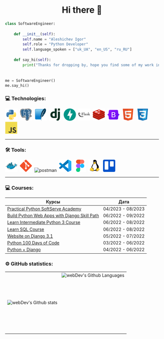 <h1 align="center">Hi there 👋</h1>


```python
class SoftwareEngineer:

    def __init__(self):
        self.name = "Aleshichev Igor"
        self.role = "Python Developer"
        self.language_spoken = ["uk_UA", "en_US", "ru_RU"]

    def say_hi(self):
        print("Thanks for dropping by, hope you find some of my work interesting.")


me = SoftwareEngineer()
me.say_hi()
```




### 💻 Technologies:

<div>
  <img src="https://github.com/devicons/devicon/blob/master/icons/python/python-original.svg" title="python" alt="python" width="40" height="40"/>&nbsp
  <img src="https://github.com/devicons/devicon/blob/master/icons/postgresql/postgresql-original.svg" title="postgresql" alt="postgresql" width="40" height="40"/>&nbsp
  <img src="https://github.com/devicons/devicon/blob/master/icons/sqlite/sqlite-original.svg" title="psqlalchemy" alt="psqlalchemy" width="40" height="40"/>&nbsp
  <img src="https://github.com/devicons/devicon/blob/master/icons/django/django-plain.svg" title="django" alt="django" width="40" height="40"/>&nbsp
  <img src="https://github.com/devicons/devicon/blob/master/icons/fastapi/fastapi-original.svg" title="fastapi" alt="fastapi" width="40" height="40"/>&nbsp
  <img src="https://github.com/devicons/devicon/blob/master/icons/flask/flask-original-wordmark.svg" title="flask" alt="flask" width="40" height="40" style="background-color: #ffffff"/>&nbsp
  <img src="https://github.com/devicons/devicon/blob/master/icons/redis/redis-original.svg" title="redis" alt="redis" width="40" height="40"/>&nbsp
  <img src="https://github.com/devicons/devicon/blob/master/icons/bootstrap/bootstrap-original.svg" title="bootstrap" alt="bootstrap" width="40" height="40"/>&nbsp
  <img src="https://github.com/devicons/devicon/blob/master/icons/html5/html5-original.svg" title="html5" alt="html5" width="40" height="40"/>&nbsp
  <img src="https://github.com/devicons/devicon/blob/master/icons/css3/css3-original.svg" title="css" alt="css" width="40" height="40"/>&nbsp
  <img src="https://github.com/devicons/devicon/blob/master/icons/javascript/javascript-original.svg" title="javascript" alt="javascript" width="40" height="40"/>&nbsp
</div>

---

### 🛠 Tools:

<div>
  <img src="https://github.com/devicons/devicon/blob/master/icons/docker/docker-original.svg" title="docker" alt="docker" width="40" height="40"/>&nbsp
  <img src="https://github.com/devicons/devicon/blob/master/icons/git/git-original.svg" title="git" alt="git" width="40" height="40"/>&nbsp
  <img src="https://www.svgrepo.com/show/354202/postman-icon.svg" title="postman" alt="postman" width="40" height="40"/>&nbsp;
  <img src="https://github.com/devicons/devicon/blob/master/icons/vscode/vscode-original.svg" title="vscode" alt="vscode" width="40" height="40"/>&nbsp;
  <img src="https://github.com/devicons/devicon/blob/master/icons/figma/figma-original.svg" title="figma" alt="figma" width="40" height="40"/>&nbsp;
  <img src="https://github.com/devicons/devicon/blob/master/icons/linux/linux-original.svg" title="linux" alt="linux" width="40" height="40"/>&nbsp;
  <img src="https://github.com/devicons/devicon/blob/master/icons/trello/trello-plain.svg" title="trello" alt="trello" width="40" height="40"/>&nbsp;
</div>


---

### 💻 Courses:

| Курсы                                                           | Дата              |
| ----------------------------------------------------------------| :---------------: |
| <a href="https://www.udemy.com/certificate/UC-95f50749-e2f0-4f09-b71b-be7a672c5556/" target="blank">Practical Python SoftServe Academy</a>                    | 04/2023 - 08/2023 |
| <a href="https://www.codecademy.com/profiles/IgorAleshichev/certificates/607878ed81004d0017706259" target="blank">Build Python Web Apps with Django Skill Path</a>                    | 06/2022 - 09/2022 |
| <a href="https://www.codecademy.com/profiles/IgorAleshichev/certificates/18580789eaba28f09e116f4fc2acec44" target="blank">Learn Intermediate Python 3 Course</a>                    | 06/2022 - 08/2022 |
| <a href="https://www.codecademy.com/profiles/IgorAleshichev/certificates/042a4e5884e3eb6ea1f2a12be6abb851" target="blank">Learn SQL Course</a>                    | 06/2022 - 08/2022 |
| <a href="https://www.udemy.com/certificate/UC-95f50749-e2f0-4f09-b71b-be7a672c5556/" target="blank">Website on Django 3.1</a>                    | 05/2022 - 07/2022 |
| <a href="https://www.udemy.com/certificate/UC-d05c029d-d093-4c50-9850-c7cc63d4f729/" target="blank">Python 100 Days of Code</a>                  | 03/2022 - 06/2022 |
| <a href="https://www.udemy.com/certificate/UC-fc29a49a-3408-4dbc-8174-522eb0a5b74a/" target="blank">Python + Django</a>      | 04/2022 - 06/2022 |


### ⚙️ GitHub statistics:

<table>
  <tr>
    <td>
      <img align="left" src="http://github-readme-streak-stats.herokuapp.com?user=Aleshichev&theme=dark&background=000000" alt="webDev's Github stats" />
    </td>
    <td>
      <img height="195px" align="right" alt="webDev's Github Languages" src="https://github-readme-stats-sigma-five.vercel.app/api/top-langs/?username=Aleshichev&layout=compact&theme=vision-friendly-dark" />
    </td>
  </tr>
</table>
